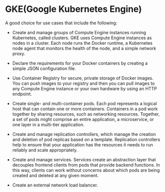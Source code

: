 # GKE(Google Kubernetes Engine)

A good choice for use cases that include the following:
+ Create and manage groups of Compute Engine instances running Kubernetes, called clusters. GKE uses Compute Engine instances as nodes in a cluster. Each node runs the Docker runtime, a Kubernetes node agent that monitors the health of the node, and a simple network proxy.

+ Declare the requirements for your Docker containers by creating a simple JSON configuration file.

+ Use Container Registry for secure, private storage of Docker images. You can push images to your registry and then you can pull images to any Compute Engine instance or your own hardware by using an HTTP endpoint.

+ Create single- and multi-container pods. Each pod represents a logical host that can contain one or more containers. Containers in a pod work together by sharing resources, such as networking resources. Together, a set of pods might comprise an entire application, a microservice, or one layer in a multi-tier application.

+ Create and manage replication controllers, which manage the creation and deletion of pod replicas based on a template. Replication controllers help to ensure that your application has the resources it needs to run reliably and scale appropriately.

+ Create and manage services. Services create an abstraction layer that decouples frontend clients from pods that provide backend functions. In this way, clients can work without concerns about which pods are being created and deleted at any given moment.

+ Create an external network load balancer.
